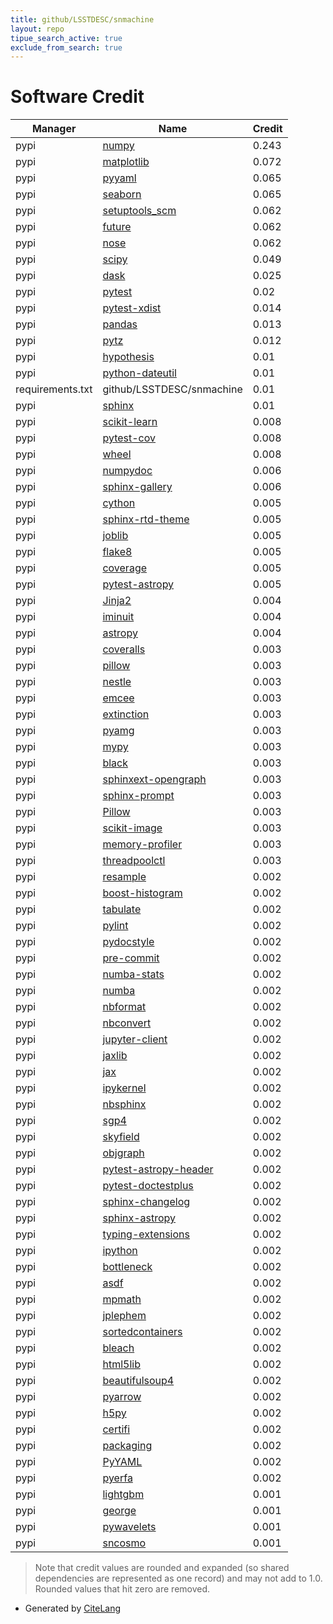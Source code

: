 ```yaml
---
title: github/LSSTDESC/snmachine
layout: repo
tipue_search_active: true
exclude_from_search: true
---
```

# Software Credit

|Manager|Name|Credit|
|-------|----|------|
|pypi|[numpy](https://www.numpy.org)|0.243|
|pypi|[matplotlib](https://matplotlib.org)|0.072|
|pypi|[pyyaml](https://pyyaml.org/)|0.065|
|pypi|[seaborn](https://seaborn.pydata.org)|0.065|
|pypi|[setuptools_scm](https://github.com/pypa/setuptools_scm/)|0.062|
|pypi|[future](https://python-future.org)|0.062|
|pypi|[nose](http://readthedocs.org/docs/nose/)|0.062|
|pypi|[scipy](https://www.scipy.org)|0.049|
|pypi|[dask](https://pypi.org/project/dask)|0.025|
|pypi|[pytest](https://pypi.org/project/pytest)|0.02|
|pypi|[pytest-xdist](https://pypi.org/project/pytest-xdist)|0.014|
|pypi|[pandas](https://pandas.pydata.org)|0.013|
|pypi|[pytz](https://pypi.org/project/pytz)|0.012|
|pypi|[hypothesis](https://pypi.org/project/hypothesis)|0.01|
|pypi|[python-dateutil](https://pypi.org/project/python-dateutil)|0.01|
|requirements.txt|github/LSSTDESC/snmachine|0.01|
|pypi|[sphinx](https://pypi.org/project/sphinx)|0.01|
|pypi|[scikit-learn](http://scikit-learn.org)|0.008|
|pypi|[pytest-cov](https://pypi.org/project/pytest-cov)|0.008|
|pypi|[wheel](https://pypi.org/project/wheel)|0.008|
|pypi|[numpydoc](https://pypi.org/project/numpydoc)|0.006|
|pypi|[sphinx-gallery](https://pypi.org/project/sphinx-gallery)|0.006|
|pypi|[cython](https://pypi.org/project/cython)|0.005|
|pypi|[sphinx-rtd-theme](https://pypi.org/project/sphinx-rtd-theme)|0.005|
|pypi|[joblib](https://pypi.org/project/joblib)|0.005|
|pypi|[flake8](https://pypi.org/project/flake8)|0.005|
|pypi|[coverage](https://pypi.org/project/coverage)|0.005|
|pypi|[pytest-astropy](https://pypi.org/project/pytest-astropy)|0.005|
|pypi|[Jinja2](https://pypi.org/project/Jinja2)|0.004|
|pypi|[iminuit](http://github.com/scikit-hep/iminuit)|0.004|
|pypi|[astropy](http://astropy.org)|0.004|
|pypi|[coveralls](https://pypi.org/project/coveralls)|0.003|
|pypi|[pillow](https://pypi.org/project/pillow)|0.003|
|pypi|[nestle](https://pypi.org/project/nestle)|0.003|
|pypi|[emcee](https://pypi.org/project/emcee)|0.003|
|pypi|[extinction](https://pypi.org/project/extinction)|0.003|
|pypi|[pyamg](https://pypi.org/project/pyamg)|0.003|
|pypi|[mypy](https://pypi.org/project/mypy)|0.003|
|pypi|[black](https://pypi.org/project/black)|0.003|
|pypi|[sphinxext-opengraph](https://pypi.org/project/sphinxext-opengraph)|0.003|
|pypi|[sphinx-prompt](https://pypi.org/project/sphinx-prompt)|0.003|
|pypi|[Pillow](https://pypi.org/project/Pillow)|0.003|
|pypi|[scikit-image](https://pypi.org/project/scikit-image)|0.003|
|pypi|[memory-profiler](https://pypi.org/project/memory-profiler)|0.003|
|pypi|[threadpoolctl](https://pypi.org/project/threadpoolctl)|0.003|
|pypi|[resample](http://github.com/resample-project/resample)|0.002|
|pypi|[boost-histogram](https://github.com/scikit-hep/boost-histogram)|0.002|
|pypi|[tabulate](https://pypi.org/project/tabulate)|0.002|
|pypi|[pylint](https://pypi.org/project/pylint)|0.002|
|pypi|[pydocstyle](https://pypi.org/project/pydocstyle)|0.002|
|pypi|[pre-commit](https://pypi.org/project/pre-commit)|0.002|
|pypi|[numba-stats](https://pypi.org/project/numba-stats)|0.002|
|pypi|[numba](https://pypi.org/project/numba)|0.002|
|pypi|[nbformat](https://pypi.org/project/nbformat)|0.002|
|pypi|[nbconvert](https://pypi.org/project/nbconvert)|0.002|
|pypi|[jupyter-client](https://pypi.org/project/jupyter-client)|0.002|
|pypi|[jaxlib](https://pypi.org/project/jaxlib)|0.002|
|pypi|[jax](https://pypi.org/project/jax)|0.002|
|pypi|[ipykernel](https://pypi.org/project/ipykernel)|0.002|
|pypi|[nbsphinx](https://pypi.org/project/nbsphinx)|0.002|
|pypi|[sgp4](https://pypi.org/project/sgp4)|0.002|
|pypi|[skyfield](https://pypi.org/project/skyfield)|0.002|
|pypi|[objgraph](https://pypi.org/project/objgraph)|0.002|
|pypi|[pytest-astropy-header](https://pypi.org/project/pytest-astropy-header)|0.002|
|pypi|[pytest-doctestplus](https://pypi.org/project/pytest-doctestplus)|0.002|
|pypi|[sphinx-changelog](https://pypi.org/project/sphinx-changelog)|0.002|
|pypi|[sphinx-astropy](https://pypi.org/project/sphinx-astropy)|0.002|
|pypi|[typing-extensions](https://pypi.org/project/typing-extensions)|0.002|
|pypi|[ipython](https://pypi.org/project/ipython)|0.002|
|pypi|[bottleneck](https://pypi.org/project/bottleneck)|0.002|
|pypi|[asdf](https://pypi.org/project/asdf)|0.002|
|pypi|[mpmath](https://pypi.org/project/mpmath)|0.002|
|pypi|[jplephem](https://pypi.org/project/jplephem)|0.002|
|pypi|[sortedcontainers](https://pypi.org/project/sortedcontainers)|0.002|
|pypi|[bleach](https://pypi.org/project/bleach)|0.002|
|pypi|[html5lib](https://pypi.org/project/html5lib)|0.002|
|pypi|[beautifulsoup4](https://pypi.org/project/beautifulsoup4)|0.002|
|pypi|[pyarrow](https://pypi.org/project/pyarrow)|0.002|
|pypi|[h5py](https://pypi.org/project/h5py)|0.002|
|pypi|[certifi](https://pypi.org/project/certifi)|0.002|
|pypi|[packaging](https://pypi.org/project/packaging)|0.002|
|pypi|[PyYAML](https://pypi.org/project/PyYAML)|0.002|
|pypi|[pyerfa](https://pypi.org/project/pyerfa)|0.002|
|pypi|[lightgbm](https://github.com/microsoft/LightGBM)|0.001|
|pypi|[george](https://github.com/dfm/george)|0.001|
|pypi|[pywavelets](https://github.com/PyWavelets/pywt)|0.001|
|pypi|[sncosmo](https://sncosmo.readthedocs.org)|0.001|


> Note that credit values are rounded and expanded (so shared dependencies are represented as one record) and may not add to 1.0. Rounded values that hit zero are removed.


- Generated by [CiteLang](https://github.com/vsoch/citelang)
